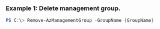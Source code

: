 ### Example 1: Delete management group.
```powershell
PS C:\> Remove-AzManagementGroup -GroupName {GroupName}
```

